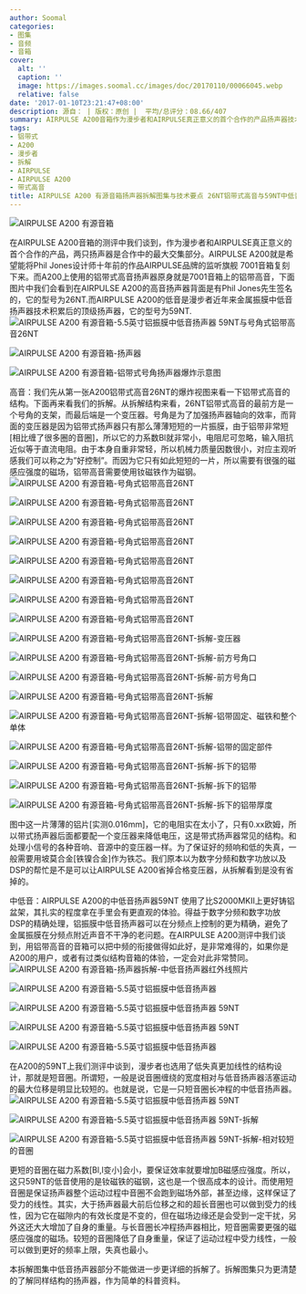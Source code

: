 ```yaml
---
author: Soomal
categories:
- 图集
- 音频
- 音箱
cover:
  alt: ''
  caption: ''
  image: https://images.soomal.cc/images/doc/20170110/00066045.webp
  relative: false
date: '2017-01-10T23:21:47+08:00'
description: 源自： | 版权：原创 |  平均/总评分：08.66/407
summary: AIRPULSE A200音箱作为漫步者和AIRPULSE真正意义的首个合作的产品扬声器技术是合作中的关键。A200的高音扬声器为号角铝带式高音，是复刻十年前AIRPULSE旗舰型号，而短音圈的低音也是高成本设计……
tags:
- 铝带式
- A200
- 漫步者
- 拆解
- AIRPULSE
- AIRPULSE A200
- 带式高音
title: AIRPULSE A200 有源音箱扬声器拆解图集与技术要点 26NT铝带式高音与59NT中低音扬声器图集
---
```


![AIRPULSE A200 有源音箱](https://images.soomal.cc/images/doc/20161026/00063958.webp)



在AIRPULSE A200音箱的测评中我们谈到，作为漫步者和AIRPULSE真正意义的首个合作的产品，两只扬声器是合作中的最大交集部分。AIRPULSE A200就是希望能将Phil Jones设计师十年前的作品AIRPULSE品牌的监听旗舰 7001音箱复刻下来。而A200上使用的铝带式高音扬声器原身就是7001音箱上的铝带高音，下面图片中我们会看到在AIRPULSE A200的高音扬声器背面是有Phil Jones先生签名的，它的型号为26NT.而AIRPULSE A200的低音是漫步者近年来金属振膜中低音扬声器技术积累后的顶级扬声器，它的型号为59NT.
![AIRPULSE A200 有源音箱-5.5英寸铝振膜中低音扬声器 59NT与号角式铝带高音26NT](https://images.soomal.cc/images/doc/20170110/00066037.webp)




![AIRPULSE A200 有源音箱-扬声器](https://images.soomal.cc/images/doc/20170110/00066019.webp)




![AIRPULSE A200 有源音箱-铝带式号角扬声器爆炸示意图](https://images.soomal.cc/images/doc/20161108/00064279.webp)




高音：我们先从第一张A200铝带式高音26NT的爆炸视图来看一下铝带式高音的结构。下面再来看我们的拆解。从拆解结构来看，26NT铝带式高音的最前方是一个号角的支架，而最后端是一个变压器。号角是为了加强扬声器轴向的效率，而背面的变压器是因为铝带式扬声器只有那么薄薄短短的一片振膜，由于铝带非常短[相比缠了很多圈的音圈]，所以它的力系数Bl就非常小，电阻尼可忽略，输入阻抗近似等于直流电阻。由于本身自重非常轻，所以机械力质量因数很小，对应主观听感我们可以称之为”好控制”。而因为它只有如此短短的一片，所以需要有很强的磁感应强度的磁场，铝带高音需要使用钕磁铁作为磁钢。
![AIRPULSE A200 有源音箱-号角式铝带高音26NT](https://images.soomal.cc/images/doc/20170110/00066020.webp)




![AIRPULSE A200 有源音箱-号角式铝带高音26NT](https://images.soomal.cc/images/doc/20170110/00066021.webp)




![AIRPULSE A200 有源音箱-号角式铝带高音26NT](https://images.soomal.cc/images/doc/20170110/00066022.webp)




![AIRPULSE A200 有源音箱-号角式铝带高音26NT](https://images.soomal.cc/images/doc/20170110/00066023.webp)




![AIRPULSE A200 有源音箱-号角式铝带高音26NT](https://images.soomal.cc/images/doc/20170110/00066024.webp)




![AIRPULSE A200 有源音箱-号角式铝带高音26NT](https://images.soomal.cc/images/doc/20170110/00066025.webp)




![AIRPULSE A200 有源音箱-号角式铝带高音26NT](https://images.soomal.cc/images/doc/20170110/00066026.webp)




![AIRPULSE A200 有源音箱-号角式铝带高音26NT](https://images.soomal.cc/images/doc/20170110/00066027.webp)




![AIRPULSE A200 有源音箱-号角式铝带高音26NT-拆解-变压器](https://images.soomal.cc/images/doc/20170110/00066028.webp)




![AIRPULSE A200 有源音箱-号角式铝带高音26NT-拆解-前方号角口](https://images.soomal.cc/images/doc/20170110/00066029.webp)




![AIRPULSE A200 有源音箱-号角式铝带高音26NT-拆解-前方号角口](https://images.soomal.cc/images/doc/20170110/00066041.webp)




![AIRPULSE A200 有源音箱-号角式铝带高音26NT-拆解](https://images.soomal.cc/images/doc/20170110/00066030.webp)




![AIRPULSE A200 有源音箱-号角式铝带高音26NT-拆解-铝带固定、磁铁和整个单体](https://images.soomal.cc/images/doc/20170110/00066031.webp)




![AIRPULSE A200 有源音箱-号角式铝带高音26NT-拆解-铝带的固定部件](https://images.soomal.cc/images/doc/20170110/00066032.webp)




![AIRPULSE A200 有源音箱-号角式铝带高音26NT-拆解-拆下的铝带](https://images.soomal.cc/images/doc/20170110/00066033.webp)




![AIRPULSE A200 有源音箱-号角式铝带高音26NT-拆解-拆下的铝带](https://images.soomal.cc/images/doc/20170110/00066042.webp)




![AIRPULSE A200 有源音箱-号角式铝带高音26NT-拆解-拆下的铝带厚度](https://images.soomal.cc/images/doc/20170110/00066034.webp)




图中这一片薄薄的铝片[实测0.016mm]，它的电阻实在太小了，只有0.xx欧姆，所以带式扬声器后面都要配一个变压器来降低电压，这是带式扬声器常见的结构。和处理小信号的各种音响、音源中的变压器一样。为了保证好的频响和低的失真，一般需要用坡莫合金[铁镍合金]作为铁芯。我们原本以为数字分频和数字功放以及DSP的帮忙是不是可以让AIRPULSE A200省掉合格变压器，从拆解看到是没有省掉的。

中低音：AIRPULSE A200的中低音扬声器59NT 使用了比S2000MKII上更好铸铝盆架，其扎实的程度拿在手里会有更直观的体验。得益于数字分频和数字功放DSP的精确处理，铝振膜中低音扬声器可以在分频点上控制的更为精确，避免了金属振膜在分频点附近声音不干净的老问题。在AIRPULSE A200测评中我们谈到，用铝带高音的音箱可以把中频的衔接做得如此好，是非常难得的，如果你是A200的用户，或者有过类似结构音箱的体验，一定会对此非常赞同。
![AIRPULSE A200 有源音箱-扬声器拆解-中低音扬声器红外线照片](https://images.soomal.cc/images/doc/20170110/00066018.webp)




![AIRPULSE A200 有源音箱-5.5英寸铝振膜中低音扬声器](https://images.soomal.cc/images/doc/20170110/00066036.webp)




![AIRPULSE A200 有源音箱-5.5英寸铝振膜中低音扬声器 59NT](https://images.soomal.cc/images/doc/20170110/00066043.webp)




![AIRPULSE A200 有源音箱-5.5英寸铝振膜中低音扬声器 59NT](https://images.soomal.cc/images/doc/20170110/00066044.webp)




![AIRPULSE A200 有源音箱-5.5英寸铝振膜中低音扬声器](https://images.soomal.cc/images/doc/20170110/00066035.webp)




在A200的59NT上我们测评中谈到，漫步者也选用了低失真更加线性的结构设计，那就是短音圈。所谓短，一般是说音圈缠绕的宽度相对与低音扬声器活塞运动的最大位移是明显比较短的。也就是说，它是一只短音圈长冲程的中低音扬声器。
![AIRPULSE A200 有源音箱-5.5英寸铝振膜中低音扬声器 59NT](https://images.soomal.cc/images/doc/20170110/00066038.webp)




![AIRPULSE A200 有源音箱-5.5英寸铝振膜中低音扬声器 59NT-拆解](https://images.soomal.cc/images/doc/20170110/00066039.webp)




![AIRPULSE A200 有源音箱-5.5英寸铝振膜中低音扬声器 59NT-拆解-相对较短的音圈](https://images.soomal.cc/images/doc/20170110/00066040.webp)




更短的音圈在磁力系数[Bl,l变小]会小，要保证效率就要增加B磁感应强度。所以，这只59NT的低音使用的是钕磁铁的磁钢，这也是一个很高成本的设计。而使用短音圈是保证扬声器整个运动过程中音圈不会跑到磁场外部，甚至边缘，这样保证了受力的线性。其实，大于扬声器最大前后位移之和的超长音圈也可以做到受力的线性，因为它在磁隙内的有效长度是不变的，但在磁场边缘还是会受到一定干扰，另外这还大大增加了自身的重量。与长音圈长冲程扬声器相比，短音圈需要更强的磁感应强度的磁场。较短的音圈降低了自身重量，保证了运动过程中受力线性，一般可以做到更好的频率上限，失真也最小。

本拆解图集中低音扬声器部分不能做进一步更详细的拆解了。拆解图集只为更清楚的了解同样结构的扬声器，作为简单的科普资料。